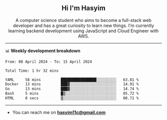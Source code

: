 <h2 align="center">Hi I'm Hasyim</h2>

<p align="center">A computer science student who aims to become a full-stack web developer and has a great curiosity to learn new things. I’m currently learning backend development using JavaScript and Cloud Engineer with AWS.</p>

---

📊 **Weekly development breakdown**

<!--START_SECTION:waka-->

```txt
From: 08 April 2024 - To: 15 April 2024

Total Time: 1 hr 32 mins

YAML     58 mins         ████████████████░░░░░░░░░   63.81 %
Docker   13 mins         ███▓░░░░░░░░░░░░░░░░░░░░░   14.91 %
Go       13 mins         ███▓░░░░░░░░░░░░░░░░░░░░░   14.74 %
Bash     5 mins          █▒░░░░░░░░░░░░░░░░░░░░░░░   05.72 %
HTML     0 secs          ▒░░░░░░░░░░░░░░░░░░░░░░░░   00.71 %
```

<!--END_SECTION:waka-->

---

- You can reach me on **hasyim11c@gmail.com**
